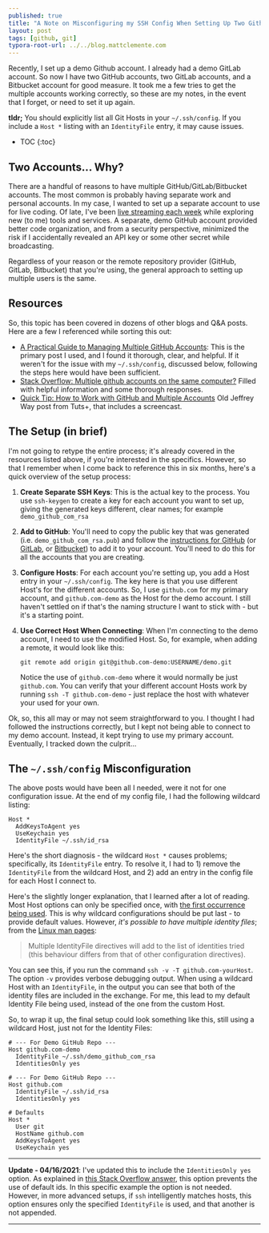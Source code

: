 ```yaml
---
published: true
title: "A Note on Misconfiguring my SSH Config When Setting Up Two Github Accounts"
layout: post
tags: [github, git]
typora-root-url: ../../blog.mattclemente.com
---
```


Recently, I set up a demo Github account. I already had a demo GitLab account. So now I have two GitHub accounts, two GitLab accounts, and a Bitbucket account for good measure.  It took me a few tries to get the multiple accounts working correctly, so these are my notes, in the event that I forget, or need to set it up again.

<!--more-->

**tldr;** You should explicitly list all Git Hosts in your `~/.ssh/config`. If you include a `Host *` listing with an `IdentityFile` entry, it may cause issues.

* TOC
{:toc}

## Two Accounts... Why?

There are a handful of reasons to have multiple GitHub/GitLab/Bitbucket accounts. The most common is probably having separate work and personal accounts. In my case, I wanted to set up a separate account to use for live coding. Of late, I've been [live streaming each week](https://www.youtube.com/channel/UC09HBVzOOyx1bdgRgo2CB4A) while exploring new (to me) tools and services. A separate, demo GitHub account provided better code organization, and from a security perspective, minimized the risk if I accidentally revealed an API key or some other secret while broadcasting.

Regardless of your reason or the remote repository provider (GitHub, GitLab, Bitbucket) that you're using, the general approach to setting up multiple users is the same.

## Resources

So, this topic has been covered in dozens of other blogs and Q&A posts. Here are a few I referenced while sorting this out:

* [A Practical Guide to Managing Multiple GitHub Accounts](https://medium.com/the-andela-way/a-practical-guide-to-managing-multiple-github-accounts-8e7970c8fd46):
  This is the primary post I used, and I found it thorough, clear, and helpful. If it weren't for the issue with my `~/.ssh/config`, discussed below, following the steps here would have been sufficient.
* [Stack Overflow: Multiple github accounts on the same computer?](https://stackoverflow.com/questions/3860112/multiple-github-accounts-on-the-same-computer)
  Filled with helpful information and some thorough responses.
* [Quick Tip: How to Work with GitHub and Multiple Accounts](https://code.tutsplus.com/tutorials/quick-tip-how-to-work-with-github-and-multiple-accounts--net-22574)
  Old Jeffrey Way post from Tuts+, that includes a screencast.

## The Setup (in brief)

I'm not going to retype the entire process; it's already covered in the resources listed above, if you're interested in the specifics. However, so that I remember when I come back to reference this in six months, here's a quick overview of the setup process:

1. **Create Separate SSH Keys**: This is the actual key to the process. You use `ssh-keygen` to create a key for each account you want to set up, giving the generated keys different, clear names; for example `demo_github_com_rsa`



2. **Add to GitHub**: You'll need to copy the public key that was generated (i.e. `demo_github_com_rsa.pub`) and follow the [instructions for GitHub](https://docs.github.com/en/github/authenticating-to-github/adding-a-new-ssh-key-to-your-github-account) (or [GitLab](https://docs.gitlab.com/ee/ssh/README.html#adding-an-ssh-key-to-your-gitlab-account), or [Bitbucket](https://support.atlassian.com/bitbucket-cloud/docs/set-up-an-ssh-key/#SetupanSSHkey-#installpublickeyStep3.AddthepublickeytoyourAccountsettings)) to add it to your account. You'll need to do this for all the accounts that you are creating.



3. **Configure Hosts**: For each account you're setting up, you add a Host entry in your `~/.ssh/config`. The key here is that you use different Host's for the different accounts. So, I use `github.com` for my primary account, and `github.com-demo` as the Host for the demo account. I still haven't settled on if that's the naming structure I want to stick with - but it's a starting point.



4. **Use Correct Host When Connecting**: When I'm connecting to the demo account, I need to use the modified Host. So, for example, when adding a remote, it would look like this:

   ```shell
   git remote add origin git@github.com-demo:USERNAME/demo.git
   ```

   Notice the use of `github.com-demo` where it would normally be just `github.com`. You can verify that your different account Hosts work by running `ssh -T github.com-demo` - just replace the host with whatever your used for your own.

Ok, so, this all may or may not seem straightforward to you. I thought I had followed the instructions correctly, but I kept not being able to connect to my demo account. Instead, it kept trying to use my primary account. Eventually, I tracked down the culprit...

## The `~/.ssh/config` Misconfiguration

The above posts would have been all I needed, were it not for one configuration issue. At the end of my config file, I had the following wildcard listing:

```text
Host *
  AddKeysToAgent yes
  UseKeychain yes
  IdentityFile ~/.ssh/id_rsa
```

Here's the short diagnosis - the wildcard `Host *` causes problems; specifically, its `IdentityFile` entry. To resolve it, I had to 1) remove the `IdentityFile` from the wildcard Host, and 2) add an entry in the config file for each Host I connect to.

Here's the slightly longer explanation, that I learned after a lot of reading. Most Host options can only be specified once, with [the first occurrence being used](https://www.digitalocean.com/community/tutorials/how-to-configure-custom-connection-options-for-your-ssh-client#interpretation-algorithm). This is why wildcard configurations should be put last - to provide default values. However, *it's possible to have multiple identity files*; from the [Linux man pages](https://man7.org/linux/man-pages/man5/ssh_config.5.html):

>  Multiple IdentityFile directives will add to the list of identities tried (this behaviour differs from that of other configuration directives).

You can see this, if you run the command `ssh -v -T github.com-yourHost`. The option `-v` provides verbose debugging output. When using a wildcard Host with an `IdentityFile`, in the output you can see that both of the identity files are included in the exchange. For me, this lead to my default Identity File being used, instead of the one from the custom Host.

So, to wrap it up, the final setup could look something like this, still using a wildcard Host, just not for the Identity Files:

```text
# --- For Demo GitHub Repo ---
Host github.com-demo
  IdentityFile ~/.ssh/demo_github_com_rsa
  IdentitiesOnly yes

# --- For Demo GitHub Repo ---
Host github.com
  IdentityFile ~/.ssh/id_rsa
  IdentitiesOnly yes

# Defaults
Host *
  User git
  HostName github.com
  AddKeysToAgent yes
  UseKeychain yes
```

___
**Update - 04/16/2021**: I've updated this to include the `IdentitiesOnly yes` option. As explained in [this Stack Overflow answer](https://stackoverflow.com/questions/7927750/specify-an-ssh-key-for-git-push-for-a-given-domain/7927828#7927828), this option prevents the use of default ids. In this specific example the option is not needed. However, in more advanced setups, if `ssh` intelligently matches hosts, this option ensures only the specified `IdentityFile` is used, and that another is not appended.
___
